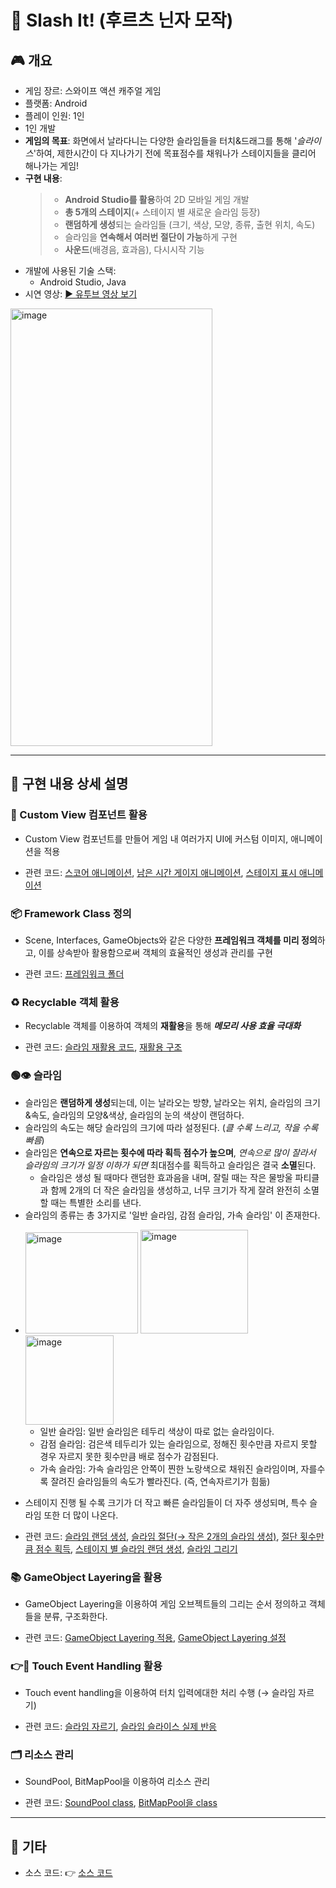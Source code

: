 # 🔪 Slash It! (후르츠 닌자 모작)

## 🎮 개요
 - 게임 장르: 스와이프 액션 캐주얼 게임
 - 플랫폼: Android
 - 플레이 인원: 1인
 - 1인 개발
 - **게임의 목표**: 화면에서 날라다니는 다양한 슬라임들을 터치&드래그를 통해 '*슬라이스*'하여, 제한시간이 다 지나가기 전에 목표점수를 채워나가 스테이지들을 클리어 해나가는 게임!
 - **구현 내용**:
   > + **Android Studio를 활용**하여 2D 모바일 게임 개발
   > + **총 5개의 스테이지**(+ 스테이지 별 새로운 슬라임 등장)
   > + **랜덤하게 생성**되는 슬라임들 (크기, 색상, 모양, 종류, 출현 위치, 속도)
   > + 슬라임을 **연속해서 여러번 절단이 가능**하게 구현
   > + **사운드**(배경음, 효과음), 다시시작 기능
 - 개발에 사용된 기술 스택:
   + Android Studio, Java
 - 시연 영상: [▶️ 유투브 영상 보기](https://www.youtube.com/)
<img width="323" height="700" alt="image" src="https://github.com/user-attachments/assets/c156ceec-3386-43a8-9486-012cf0c2441a" />


---

## 📝 구현 내용 상세 설명
   
### 🎨 Custom View 컴포넌트 활용
  - Custom View 컴포넌트를 만들어 게임 내 여러가지 UI에 커스텀 이미지, 애니메이션을 적용
  * 관련 코드: [스코어 애니메이션](https://github.com/SeungWon-git/Smart_Phone_Game_Programing_class/blob/606864cee5f3b1ed2a79c8dee249ed5706acb208/app/src/main/java/kr/ac/tukorea/ge/jsw01/framework/objects/Score.java#L48), [남은 시간 게이지 애니메이션](https://github.com/SeungWon-git/Smart_Phone_Game_Programing_class/blob/main/app/src/main/java/kr/ac/tukorea/ge/jsw01/framework/util/Gauge.java), [스테이지 표시 애니메이션](https://github.com/SeungWon-git/Smart_Phone_Game_Programing_class/blob/main/app/src/main/java/kr/ac/tukorea/ge/jsw01/s2016180039/slashit/scenes/StageDisplay.java)
    
### 📦 Framework Class 정의
  - Scene, Interfaces, GameObjects와 같은 다양한 **프레임워크 객체를 미리 정의**하고, 이를 상속받아 활용함으로써 객체의 효율적인 생성과 관리를 구현
  * 관련 코드: [프레임워크 폴더](https://github.com/SeungWon-git/Smart_Phone_Game_Programing_class/tree/main/app/src/main/java/kr/ac/tukorea/ge/jsw01/framework)
    
### ♻️ Recyclable 객체 활용
  - Recyclable 객체를 이용하여 객체의 **재활용**을 통해 ***메모리 사용 효율 극대화***
  * 관련 코드: [슬라임 재활용 코드](https://github.com/SeungWon-git/Smart_Phone_Game_Programing_class/blob/606864cee5f3b1ed2a79c8dee249ed5706acb208/app/src/main/java/kr/ac/tukorea/ge/jsw01/s2016180039/slashit/scenes/Slime.java#L94), [재활용 구조](https://github.com/SeungWon-git/Smart_Phone_Game_Programing_class/blob/606864cee5f3b1ed2a79c8dee249ed5706acb208/app/src/main/java/kr/ac/tukorea/ge/jsw01/framework/game/RecycleBin.java#L13)

### 🟢👁️ 슬라임
  - 슬라임은 **랜덤하게 생성**되는데, 이는 날라오는 방향, 날라오는 위치, 슬라임의 크기&속도, 슬라임의 모양&색상, 슬라임의 눈의 색상이 랜덤하다.
  - 슬라임의 속도는 해당 슬라임의 크기에 따라 설정된다. (*클 수록 느리고, 작을 수록 빠름*)
  - 슬라임은 **연속으로 자르는 횟수에 따라 획득 점수가 높으며**, *연속으로 많이 잘라서 슬라임의 크기가 일정 이하가 되면* 최대점수를 획득하고 슬라임은 결국 **소멸**된다.
    * 슬라임은 생성 될 때마다 랜덤한 효과음을 내며, 잘릴 때는 작은 물방울 파티클과 함께 2개의 더 작은 슬라임을 생성하고, 너무 크기가 작게 잘려 완전히 소멸할 때는 특별한 소리를 낸다.
  - 슬라임의 종류는 총 3가지로 '일반 슬라임, 감점 슬라임, 가속 슬라임' 이 존재한다.
  * <img width="180" height="162" alt="image" src="https://github.com/user-attachments/assets/f1fe4b4a-f10c-4f58-8682-de2adaa2c53b" />
    <img width="172" height="166" alt="image" src="https://github.com/user-attachments/assets/20faebbd-c99c-4dd7-8b2a-3eea00f3d797" />
    <img width="141" height="143" alt="image" src="https://github.com/user-attachments/assets/e3dfd19d-806f-4339-94ec-59cb6e7183a6" />

    - 일반 슬라임: 일반 슬라임은 테두리 색상이 따로 없는 슬라임이다.
    - 감점 슬라임: 검은색 테두리가 있는 슬라임으로, 정해진 횟수만큼 자르지 못할 경우 자르지 못한 횟수만큼 배로 점수가 감점된다.
    - 가속 슬라임: 가속 슬라임은 안쪽이 찐한 노랑색으로 채워진 슬라임이며, 자를수록 잘려진 슬라임들의 속도가 빨라진다. (즉, 연속자르기가 힘듦)
  - 스테이지 진행 될 수록 크기가 더 작고 빠른 슬라임들이 더 자주 생성되며, 특수 슬라임 또한 더 많이 나온다.    
  * 관련 코드: [슬라임 랜덤 생성](https://github.com/SeungWon-git/Smart_Phone_Game_Programing_class/blob/5f8ebe96361c96374d1f56729029fd6646074c82/app/src/main/java/kr/ac/tukorea/ge/jsw01/s2016180039/slashit/scenes/Slime.java#L51), [슬라임 절단(→ 작은 2개의 슬라임 생성)](https://github.com/SeungWon-git/Smart_Phone_Game_Programing_class/blob/5f8ebe96361c96374d1f56729029fd6646074c82/app/src/main/java/kr/ac/tukorea/ge/jsw01/s2016180039/slashit/scenes/Slime.java#L225), [절단 횟수만큼 점수 획득](https://github.com/SeungWon-git/Smart_Phone_Game_Programing_class/blob/5f8ebe96361c96374d1f56729029fd6646074c82/app/src/main/java/kr/ac/tukorea/ge/jsw01/s2016180039/slashit/scenes/Slime.java#L205), [스테이지 별 슬라임 랜덤 생성](https://github.com/SeungWon-git/Smart_Phone_Game_Programing_class/blob/5f8ebe96361c96374d1f56729029fd6646074c82/app/src/main/java/kr/ac/tukorea/ge/jsw01/s2016180039/slashit/scenes/Slime.java#L104), [슬라임 그리기](https://github.com/SeungWon-git/Smart_Phone_Game_Programing_class/blob/ecdd49f72abee118a398c56fdd865bc4370c08b5/app/src/main/java/kr/ac/tukorea/ge/jsw01/s2016180039/slashit/scenes/Slime.java#L298)

### 📚 GameObject Layering을 활용
  - GameObject Layering을 이용하여 게임 오브젝트들의 그리는 순서 정의하고 객체들을 분류, 구조화한다.
  * 관련 코드: [GameObject Layering 적용](https://github.com/SeungWon-git/Smart_Phone_Game_Programing_class/blob/606864cee5f3b1ed2a79c8dee249ed5706acb208/app/src/main/java/kr/ac/tukorea/ge/jsw01/framework/game/Scene.java#L125), [GameObject Layering 설정](https://github.com/SeungWon-git/Smart_Phone_Game_Programing_class/blob/606864cee5f3b1ed2a79c8dee249ed5706acb208/app/src/main/java/kr/ac/tukorea/ge/jsw01/s2016180039/slashit/scenes/MainScene.java#L29)

### 👉📲 Touch Event Handling 활용
  - Touch event handling을 이용하여 터치 입력에대한 처리 수행 (→ 슬라임 자르기)
  * 관련 코드: [슬라임 자르기](https://github.com/SeungWon-git/Smart_Phone_Game_Programing_class/blob/606864cee5f3b1ed2a79c8dee249ed5706acb208/app/src/main/java/kr/ac/tukorea/ge/jsw01/s2016180039/slashit/scenes/MainScene.java#L153), [슬라임 슬라이스 실제 반응](https://github.com/SeungWon-git/Smart_Phone_Game_Programing_class/blob/606864cee5f3b1ed2a79c8dee249ed5706acb208/app/src/main/java/kr/ac/tukorea/ge/jsw01/s2016180039/slashit/scenes/Slime.java#L202)
    
### 🗂️ 리소스 관리
  - SoundPool, BitMapPool을 이용하여 리소스 관리
  * 관련 코드: [SoundPool class](https://github.com/SeungWon-git/Smart_Phone_Game_Programing_class/blob/606864cee5f3b1ed2a79c8dee249ed5706acb208/app/src/main/java/kr/ac/tukorea/ge/jsw01/framework/res/Sound.java), [BitMapPool을 class](https://github.com/SeungWon-git/Smart_Phone_Game_Programing_class/blob/606864cee5f3b1ed2a79c8dee249ed5706acb208/app/src/main/java/kr/ac/tukorea/ge/jsw01/framework/res/BitmapPool.java)
    

---

## 📎 기타
- 소스 코드: 👉 [소스 코드](https://github.com/SeungWon-git/Smart_Phone_Game_Programing_class/tree/main/app/src/main)

